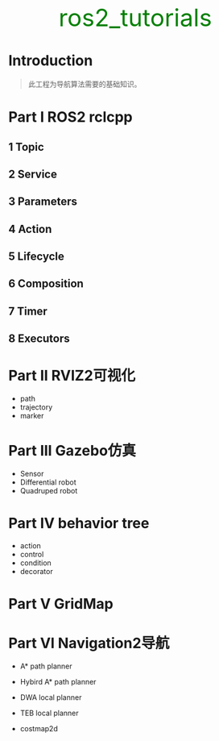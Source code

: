 <center> <font color='green' size=10> ros2_tutorials </font>  </center>

# Introduction

> 此工程为导航算法需要的基础知识。

# Part I ROS2 rclcpp



## 1 Topic



## 2 Service



## 3 Parameters



## 4 Action



## 5 Lifecycle



## 6 Composition



## 7 Timer



## 8 Executors



# Part II RVIZ2可视化

* path
* trajectory
* marker

# Part III Gazebo仿真

* Sensor
* Differential robot
* Quadruped robot

# Part IV behavior tree

* action
* control
* condition
* decorator

# Part V GridMap



# Part VI Navigation2导航

* A*  path planner

* Hybird A* path planner

* DWA local planner

* TEB local planner

* costmap2d

  

